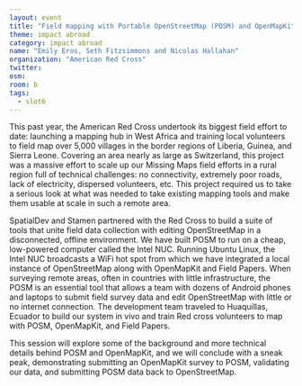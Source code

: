 ```yaml
---
layout: event
title: "Field mapping with Portable OpenStreetMap (POSM) and OpenMapKit"
theme: impact abroad
category: impact abroad
name: "Emily Eros, Seth Fitzsimmons and Nicolas Hallahan"
organization: "American Red Cross"
twitter:
osm:
room: b
tags:
  - slot6
---
```


This past year, the American Red Cross undertook its biggest field effort to date: launching a mapping hub in West Africa and training local volunteers to field map over 5,000 villages in the border regions of Liberia, Guinea, and Sierra Leone. Covering an area nearly as large as Switzerland, this project was a massive effort to scale up our Missing Maps field efforts in a rural region full of technical challenges: no connectivity, extremely poor roads, lack of electricity, dispersed volunteers, etc. This project required us to take a serious look at what was needed to take existing mapping tools and make them usable at scale in such a remote area.

SpatialDev and Stamen partnered with the Red Cross to build a suite of tools that unite field data collection with editing OpenStreetMap in a disconnected, offline environment. We have built POSM to run on a cheap, low-powered computer called the Intel NUC. Running Ubuntu Linux, the Intel NUC broadcasts a WiFi hot spot from which we have integrated a local instance of OpenStreetMap along with OpenMapKit and Field Papers. When surveying remote areas, often in countries with little infrastructure, the POSM is an essential tool that allows a team with dozens of Android phones and laptops to submit field survey data and edit OpenStreetMap with little or no internet connection. The development team traveled to Huaquillas, Ecuador to build our system in vivo and train Red cross volunteers to map with POSM, OpenMapKit, and Field Papers.

This session will explore some of the background and more technical details behind POSM and OpenMapKit, and we will conclude with a sneak peak, demonstrating submitting an OpenMapKit survey to POSM, validating our data, and submitting POSM data back to OpenStreetMap.

